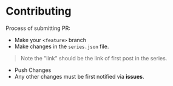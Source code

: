 # Contributing

Process of submitting PR:
 - Make your `<feature>` branch 
 - Make changes in the `series.json` file.
  > Note the "link" should be the link of first post in the series.
 - Push Changes 
 - Any other changes must be first notified via **issues**.
